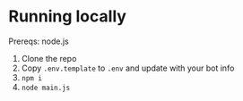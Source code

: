 
# Running locally
Prereqs: node.js

1. Clone the repo
2. Copy `.env.template` to `.env` and update with your bot info
3. `npm i`
4. `node main.js`